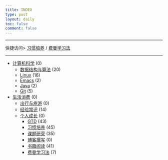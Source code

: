 ```yaml
---
title: INDEX
type: post
layout: daily
toc: false
comment: false
---
```

---
快捷访问> [习惯培养](/gknows/习惯培养) / [费曼学习法](/gknows/费曼学习法)

---
- [计算机科学](/gknows/计算机科学) (0)
  - [数据结构与算法](/gknows/数据结构与算法) (20)
  - [Linux](/gknows/linux) (16)
  - [Emacs](/gknows/emacs) (2)
  - [Java](/gknows/java) (2)
  - [Git](/gknows/git) (5)
- [生活消费](/gknows/生活消费) (0)
  - [出行与旅游](/gknows/出行与旅游) (0)
  - [经验常识](/gknows/经验常识) (14)
  - [个人成长](/gknows/个人成长) (0)
    - [GTD](/gknows/gtd) (43)
    - [习惯培养](/gknows/习惯培养) (45)
    - [课题研究](/gknows/课题研究) (35)
    - [博客撰写](/gknows/博客撰写) (0)
    - [书籍阅读](/gknows/书籍阅读) (41)
    - [费曼学习法](/gknows/费曼学习法) (7)
